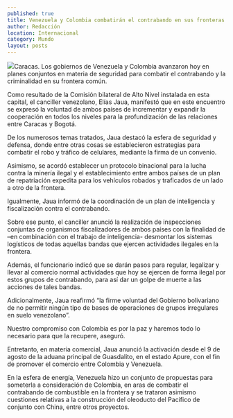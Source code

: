```yaml
---
published: true
title: Venezuela y Colombia combatirán el contrabando en sus fronteras
author: Redacción
location: Internacional
category: Mundo
layout: posts
---
```


![](http://i.imgur.com/nO7OhJrm.jpg)Caracas. Los gobiernos de Venezuela y Colombia avanzaron hoy en planes conjuntos en materia de seguridad para combatir el contrabando y la criminalidad en su frontera común.
 
Como resultado de la Comisión bilateral de Alto Nivel instalada en esta capital, el canciller venezolano, Elías Jaua, manifestó que en este encuentro se expresó la voluntad de ambos países de incrementar y expandir la cooperación en todos los niveles para la profundización de las relaciones entre Caracas y Bogotá.
 
De los numerosos temas tratados, Jaua destacó la esfera de seguridad y defensa, donde entre otras cosas se establecieron estrategias para combatir el robo y tráfico de celulares, mediante la firma de un convenio.
 
Asimismo, se acordó establecer un protocolo binacional para la lucha contra la minería ilegal y el establecimiento entre ambos países de un plan de repatriación expedita para los vehículos robados y traficados de un lado a otro de la frontera.
 
Igualmente, Jaua informó de la coordinación de un plan de inteligencia y fiscalización contra el contrabando.
 
Sobre ese punto, el canciller anunció la realización de inspecciones conjuntas de organismos fiscalizadores de ambos países con la finalidad de –en combinación con el trabajo de inteligencia- desmontar los sistemas logísticos de todas aquellas bandas que ejercen actividades ilegales en la frontera.
 
Además, el funcionario indicó que se darán pasos para regular, legalizar y llevar al comercio normal actividades que hoy se ejercen de forma ilegal por estos grupos de contrabando, para así dar un golpe de muerte a las acciones de tales bandas.
 
Adicionalmente, Jaua reafirmó “la firme voluntad del Gobierno bolivariano de no permitir ningún tipo de bases de operaciones de grupos irregulares en suelo venezolano”.
 
Nuestro compromiso con Colombia es por la paz y haremos todo lo necesario para que la recupere, aseguró.
 
Entretanto, en materia comercial, Jaua anunció la activación desde el 9 de agosto de la aduana principal de Guasdalito, en el estado Apure, con el fin de promover el comercio entre Colombia y Venezuela.
 
En la esfera de energía, Venezuela hizo un conjunto de propuestas para someterla a consideración de Colombia, en aras de combatir el contrabando de combustible en la frontera y se trataron asimismo cuestiones relativas a la construcción del oleoducto del Pacífico de conjunto con China, entre otros proyectos.
